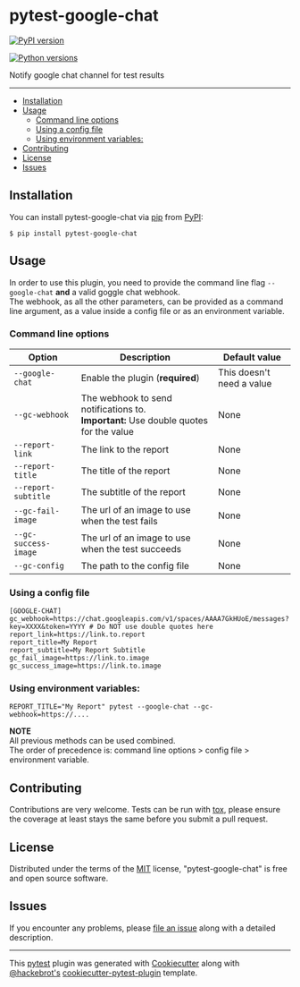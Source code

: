 pytest-google-chat
==================

[![PyPI version](https://img.shields.io/pypi/v/pytest-google-chat.svg)](https://pypi.org/project/pytest-google-chat)

[![Python versions](https://img.shields.io/pypi/pyversions/pytest-google-chat.svg)](https://pypi.org/project/pytest-google-chat)


Notify google chat channel for test results

------------------------------------------------------------------------
- [Installation](#installation)
- [Usage](#usage)
  * [Command line options](#command-line-options)
  * [Using a config file](#using-a-config-file)
  * [Using environment variables:](#using-environment-variables)
- [Contributing](#contributing)
- [License](#license)
- [Issues](#issues)

Installation
------------

You can install pytest-google-chat via
[pip](https://pypi.org/project/pip/) from
[PyPI](https://pypi.org/project):

    $ pip install pytest-google-chat

Usage
-----

In order to use this plugin, you need to provide the command line flag `--google-chat` **and** a valid goggle chat webhook.  
The webhook, as all the other parameters, can be provided as a command line argument, as a value inside a config file or as an environment variable.  

### Command line options

| Option          | Description                                                                               | Default value             |
|-----------------|-------------------------------------------------------------------------------------------|---------------------------|
| `--google-chat` | Enable the plugin (**required**)                                                          | This doesn't need a value |
| `--gc-webhook`  | The webhook to send notifications to. <br/>**Important:** Use double quotes for the value | None |
| `--report-link` | The link to the report                                                                    | None |
| `--report-title`| The title of the report                                                                   | None |
| `--report-subtitle` | The subtitle of the report                                                                | None |
| `--gc-fail-image` | The url of an image to use when the test fails                                            | None |
| `--gc-success-image` | The url of an image to use when the test succeeds                                         | None |
| `--gc-config`   | The path to the config file                                                               | None |

### Using a config file
```editorconfig
[GOOGLE-CHAT]
gc_webhook=https://chat.googleapis.com/v1/spaces/AAAA7GkHUoE/messages?key=XXXX&token=YYYY # Do NOT use double quotes here
report_link=https://link.to.report
report_title=My Report
report_subtitle=My Report Subtitle
gc_fail_image=https://link.to.image
gc_success_image=https://link.to.image
```

### Using environment variables:  
`REPORT_TITLE="My Report" pytest --google-chat --gc-webhook=https://....`

**NOTE**  
All previous methods can be used combined.  
The order of precedence is: command line options > config file > environment variable.

Contributing
------------

Contributions are very welcome. Tests can be run with
[tox](https://tox.readthedocs.io/en/latest/), please ensure the coverage
at least stays the same before you submit a pull request.

License
-------

Distributed under the terms of the
[MIT](http://opensource.org/licenses/MIT) license,
"pytest-google-chat" is free and open source software.

Issues
------

If you encounter any problems, please [file an
issue](https://github.com/geokats7/pytest-google-chat/issues) along with
a detailed description.

---
This [pytest](https://github.com/pytest-dev/pytest) plugin was generated
with [Cookiecutter](https://github.com/audreyr/cookiecutter) along with
[\@hackebrot\'s](https://github.com/hackebrot)
[cookiecutter-pytest-plugin](https://github.com/pytest-dev/cookiecutter-pytest-plugin)
template.
